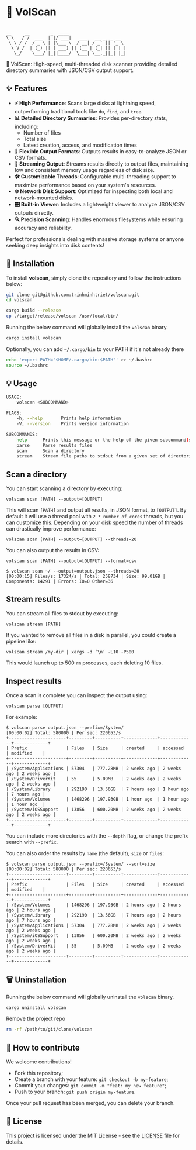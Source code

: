 # 🧹 VolScan

```text

__     __        _  ____
\ \   / /  ___  | |/ ___|   ___   __ _  _ __
 \ \ / /  / _ \ | |\___ \  / __| / _` || '_ \
  \ V /  | (_) || | ___) || (__ | (_| || | | |
   \_/    \___/ |_||____/  \___| \__,_||_| |_|

```

🚀 VolScan: High-speed, multi-threaded disk scanner providing detailed directory summaries with JSON/CSV output support.

## ✨ Features

- **⚡ High Performance**: Scans large disks at lightning speed, outperforming traditional tools like `du`, `find`, and `tree`.
- **📊 Detailed Directory Summaries**: Provides per-directory stats, including:
  - Number of files
  - Total size
  - Latest creation, access, and modification times
- **📂 Flexible Output Formats**: Outputs results in easy-to-analyze JSON or CSV formats.
- **🔄 Streaming Output**: Streams results directly to output files, maintaining low and consistent memory usage regardless of disk size.
- **🛠️ Customizable Threads**: Configurable multi-threading support to maximize performance based on your system's resources.
- **🌐 Network Disk Support**: Optimized for inspecting both local and network-mounted disks.
- **🎛️ Built-in Viewer**: Includes a lightweight viewer to analyze JSON/CSV outputs directly.
- **🔍 Precision Scanning**: Handles enormous filesystems while ensuring accuracy and reliability.

Perfect for professionals dealing with massive storage systems or anyone seeking deep insights into disk contents!

## 🚀 Installation

To install **volscan**, simply clone the repository and follow the instructions below:

```bash
git clone git@github.com:trinhminhtriet/volscan.git
cd volscan

cargo build --release
cp ./target/release/volscan /usr/local/bin/
```

Running the below command will globally install the `volscan` binary.

```bash
cargo install volscan
```

Optionally, you can add `~/.cargo/bin` to your PATH if it's not already there

```bash
echo 'export PATH="$HOME/.cargo/bin:$PATH"' >> ~/.bashrc
source ~/.bashrc
```

## 💡 Usage

```sh
USAGE:
    volscan <SUBCOMMAND>

FLAGS:
    -h, --help       Prints help information
    -V, --version    Prints version information

SUBCOMMANDS:
    help      Prints this message or the help of the given subcommand(s)
    parse     Parse results files
    scan      Scan a directory
    stream    Stream file paths to stdout from a given set of directories

```

## Scan a directory

You can start scanning a directory by executing:

`volscan scan [PATH] --output=[OUTPUT]`

This will scan `[PATH]` and output all results, in JSON format, to `[OUTPUT]`. By default it will use a thread pool with
`2 * number_of_cores` threads, but you can customize this. Depending on your disk speed the number of threads can
drastically improve performance:

`volscan scan [PATH] --output=[OUTPUT] --threads=20`

You can also output the results in CSV:

`volscan scan [PATH] --output=[OUTPUT] --format=csv`

```
$ volscan scan ~/ --output=output.json --threads=20
[00:00:15] Files/s: 17324/s | Total: 258734 | Size: 99.01GB | Components: 14291 | Errors: IO=0 Other=36
```

## Stream results

You can stream all files to stdout by executing:

`volscan stream [PATH]`

If you wanted to remove all files in a disk in parallel, you could create a pipeline like:

`volscan stream /my-dir | xargs -d ‘\n’ -L10 -P500`

This would launch up to 500 `rm` processes, each deleting 10 files.

## Inspect results

Once a scan is complete you can inspect the output using:

`volscan parse [OUTPUT]`

For example:

```
$ volscan parse output.json --prefix=/System/
[00:00:02] Total: 580000 | Per sec: 220653/s
+----------------------+---------+----------+-------------+-------------+-------------+
| Prefix               | Files   | Size     | created     | accessed    | modified    |
+----------------------+---------+----------+-------------+-------------+-------------+
| /System/Applications | 57304   | 777.28MB | 2 weeks ago | 2 weeks ago | 2 weeks ago |
| /System/DriverKit    | 55      | 5.09MB   | 2 weeks ago | 2 weeks ago | 2 weeks ago |
| /System/Library      | 292190  | 13.56GB  | 7 hours ago | 1 hour ago  | 7 hours ago |
| /System/Volumes      | 1468296 | 197.93GB | 1 hour ago  | 1 hour ago  | 1 hour ago  |
| /System/iOSSupport   | 13856   | 600.20MB | 2 weeks ago | 2 weeks ago | 2 weeks ago |
+----------------------+---------+----------+-------------+-------------+-------------+
```

You can include more directories with the `--depth` flag, or change the prefix search with `--prefix`.

You can also order the results by `name` (the default), `size` or `files`:

```
$ volscan parse output.json --prefix=/System/ --sort=size
[00:00:02] Total: 580000 | Per sec: 220653/s
+----------------------+---------+----------+-------------+-------------+-------------+
| Prefix               | Files   | Size     | created     | accessed    | modified    |
+----------------------+---------+----------+-------------+-------------+-------------+
| /System/Volumes      | 1468296 | 197.93GB | 2 hours ago | 2 hours ago | 2 hours ago |
| /System/Library      | 292190  | 13.56GB  | 7 hours ago | 2 hours ago | 7 hours ago |
| /System/Applications | 57304   | 777.28MB | 2 weeks ago | 2 weeks ago | 2 weeks ago |
| /System/iOSSupport   | 13856   | 600.20MB | 2 weeks ago | 2 weeks ago | 2 weeks ago |
| /System/DriverKit    | 55      | 5.09MB   | 2 weeks ago | 2 weeks ago | 2 weeks ago |
+----------------------+---------+----------+-------------+-------------+-------------+
```

## 🗑️ Uninstallation

Running the below command will globally uninstall the `volscan` binary.

```bash
cargo uninstall volscan
```

Remove the project repo

```bash
rm -rf /path/to/git/clone/volscan
```

## 🤝 How to contribute

We welcome contributions!

- Fork this repository;
- Create a branch with your feature: `git checkout -b my-feature`;
- Commit your changes: `git commit -m "feat: my new feature"`;
- Push to your branch: `git push origin my-feature`.

Once your pull request has been merged, you can delete your branch.

## 📝 License

This project is licensed under the MIT License - see the [LICENSE](LICENSE) file for details.
